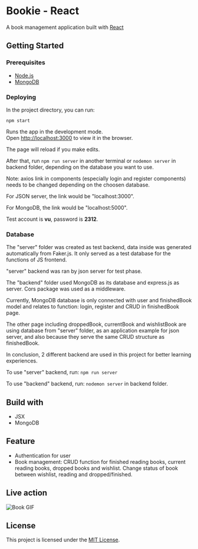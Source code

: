 # Bookie - React

A book management application built with [React](https://github.com/facebook/react)

## Getting Started

### Prerequisites

* [Node.js](https://nodejs.org/en/)
* [MongoDB](https://www.mongodb.com/)

### Deploying

In the project directory, you can run:

`npm start`

Runs the app in the development mode.<br />
Open [http://localhost:3000](http://localhost:3000) to view it in the browser.

The page will reload if you make edits.<br />

After that, run `npm run server` in another terminal or `nodemon server` in backend folder, depending on the database you want to use.

Note: axios link in components (especially login and register components) needs to be changed depending on the choosen database.

For JSON server, the link would be "localhost:3000".

For MongoDB, the link would be "localhost:5000".

Test account is **vu**, password is **2312**.

### Database

The "server" folder was created as test backend, data inside was generated automatically from Faker.js. It only served as a test database for the functions of JS frontend.

"server" backend was ran by json server for test phase.


The "backend" folder used MongoDB as its database and express.js as server. Cors package was used as a middleware.

Currently, MongoDB database is only connected with user and finishedBook model and relates to function: login, register and CRUD in finishedBook page.

The other page including droppedBook, currentBook and wishlistBook are using database from "server" folder, as an application example for json server, and also because they serve the same CRUD structure as finishedBook.


In conclusion, 2 different backend are used in this project for better learning experiences.

To use "server" backend, run:
`npm run server`

To use "backend" backend, run:
`nodemon server`
in backend folder.

## Build with
* JSX
* MongoDB

## Feature

* Authentication for user
* Book management:
  CRUD function for finished reading books, current reading books, dropped books and wishlist.
  Change status of book between wishlist, reading and dropped/finished.

## Live action

![Book GIF](https://media.giphy.com/media/ftqS2jVIncVf49Yveu/giphy.gif)

## License

This project is licensed under the [MIT License](https://opensource.org/licenses/MIT).

